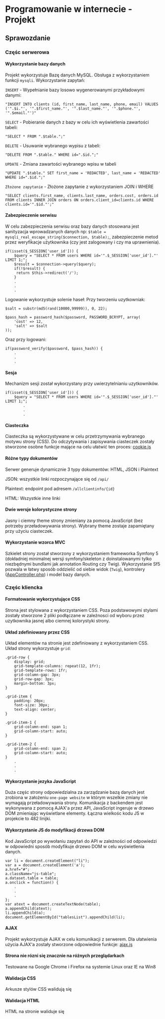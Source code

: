 # Programowanie w internecie - Projekt
## Sprawozdanie

### Częśc serwerowa
#### Wykorzystanie bazy danych
Projekt wykorzystuje Bazę danych MySQL. Obsługa z wykorzystaniem funkcji `mysqli`.
Wykorzystanie zapytań:

`INSERT` - Wypełnianie bazy losowo wygenerowanymi przykładowymi danymi:

`"INSERT INTO clients (id, first_name, last_name, phone, email) VALUES ('".$i."', '".$first_name."', '".$last_name."', '".$phone."', '".$email."')"`

`SELECT` - Pobieranie danych z bazy w celu ich wyświetlenia zawartości tabeli:

`"SELECT * FROM ".$table.";"`

`DELETE` - Usuwanie wybranego wypisu z tabeli:

`"DELETE FROM ".$table." WHERE id=".$id.";"`

`UPDATE` - Zmiana zawartości wybranego wpisu w tabeli

`"UPDATE ".$table." SET first_name = 'REDACTED', last_name = 'REDACTED' WHERE id=".$id.";"`

`Złożone zapytanie` - Złożone zapytanie z wykorzystaniem JOIN i WHERE

`"SELECT clients.first_name, clients.last_name, orders.cost, orders.id FROM clients INNER JOIN orders ON orders.client_id=clients.id WHERE clients.id='".$id."';"`

#### Zabezpieczenie serwisu

W celu zabezpieczenia serwisu oraz bazy danych stosowana jest sanityzacja wprowadzanych danych np: `$table = mysqli_real_escape_string($connection, $table);`, zabezpieczenie metod przez weryfikacje użytkownika (czy jest zalogowany i czy ma uprawnienia).

```
if(isset($_SESSION['user_id'])) {
    $query = "SELECT * FROM users WHERE id='".$_SESSION['user_id']."' LIMIT 1;";
    $result = $connection->query($query);
    if(!$result) {
     return $this->redirect('/');
    }
    .
    .
    .
```
Logowanie wykorzystuje solenie haseł:
Przy tworzeniu uzytkowniak:
```
$salt = substr(md5(rand(10000,99999)), 0, 22);

$pass_hash = password_hash($password, PASSWORD_BCRYPT, array(
    'cost' => 12,
    'salt' => $salt
));
```
Oraz przy logowani:
```
if(password_verify($password, $pass_hash)) {
    .
    .
    .
```

#### Sesja
Mechanizm sesji został wykorzystany przy uwierzytelnianiu uzytkowników.
```
if(isset($_SESSION['user_id'])) {
    $query = "SELECT * FROM users WHERE id='".$_SESSION['user_id']."' LIMIT 1;";
        .
        .
        .
```
#### Ciasteczka
Ciasteczka są wykorzystywane w celu przetrzymywania wybranego motywu strony (CSS). Do odczytywania i zapisywania ciasteczek zostały stworzone osobne funkcje mające na celu ułatwić ten proces:
[cookie.js](./public/js/cookie.js)

#### Różne typy dokumentów
Serwer generuje dynamicznie 3 typy dokumentów: HTML, JSON i Plaintext

JSON: wszystkie linki rozpoczynające się od `/api/`

Plaintext: endpoint pod adresem `/allclientinfo/{id}`

HTML: Wszystkie inne linki

#### Dwie wersje kolorystyczne strony
Jasny i ciemny theme strony zmieniany za pomocą JavaScript (bez potrzeby przeładowywania strony). Wybrany theme zostaje zapamiętany przy użyciu ciasteczek.

#### Wykorzystanie wzorca MVC
Szkielet strony został stworzony z wykorzystaniem frameworka Symfony 5 (dokładniej minimalnej wersji symfony/skeleton z doinstalowanymi tylko niezbędnymi bundlami jak annotation Routing czy Twig). Wykorzystanie Sf5 pozwala w łatwy sposób oddzielić od siebie widok (`Twig`), kontrolery ([AppController.php](./src/Controller/AppController.php)) i model bazy danych.

### Częśc kliencka
#### Formatowanie wykorzystujące CSS
Strona jest stylowana z wykorzystaniem CSS. Poza podstawowymi stylami zostały stworzone 2 pliki podłączane w zależnosci od wyboru przez uzytkownika jasnej albo ciemnej kolorystyki strony.
#### Układ zdefiniowany przez CSS
Układ elementów na stronie jest zdefiniowany z wykorzystaniem CSS. Układ strony wykorzystuje `grid`:

```
.grid-row {
	display: grid;
	grid-template-columns: repeat(12, 1fr);
	grid-template-rows: 1fr;
	grid-column-gap: 3px;
	grid-row-gap: 3px;
	margin-bottom: 3px;
}

.grid-item {
	padding: 20px;
	font-size: 30px;
	text-align: center;
}

.grid-item-1 {
	grid-column-end: span 1;
    grid-column-start: auto;
}

.grid-item-2 {
	grid-column-end: span 2;
    grid-column-start: auto;
}
    .
    .
    .
```
#### Wykorzystanie jezyka JavaScript
Duża częśc strony odpowiedzialna za zarządzanie bazą danych jest zrobiona w założeniu `one-page website` w którym wszelkie zmiany nie wymagają przeładowywania strony. Komunikacja z backendem jest wykonywana z pomocą AJAX'a przez API, JavaScript ingeruje w drzewo DOM zmieniając wyświetlane elementy. 
Łączna wielkośc kodu JS w projekcie to 482 linijki.
#### Wykorzystanie JS do modyfikacji drzewa DOM
Kod JavaScript po wywołaniu zapytań do API w zależności od odpowiedzi w odpowiedni sposób modyfikuje drzewo DOM w celu wyświetlenia danych.
```
var li = document.createElement("li");
var a = document.createElement('a');
a.href="#";
a.className="js-table";
a.dataset.table = table;
a.onclick = function() {
    .
    .
    .
};
var atext = document.createTextNode(table);
a.appendChild(atext);
li.appendChild(a);
document.getElementById("tablesList").appendChild(li);
```
#### AJAX
Projekt wykorzystuje AJAX w celu komunikacji z serwerem. Dla ułatwienia użycia AJAX'a zostały stworzone odpowiednie funkcje: [ajax.js](./public/js/ajax.js)

#### Strona nie rózni się znacznie na różnych przeglądarkach
Testowane na Google Chrome i Firefox na systemie Linux oraz IE na Win8

#### Walidacja CSS
Arkusze stylów CSS walidują się

#### Walidacja HTML 
HTML na stronie waliduje się